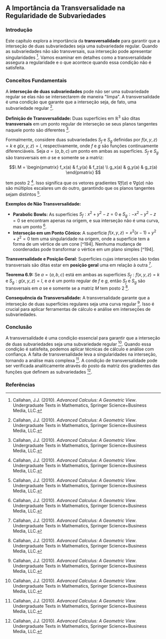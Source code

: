 ## A Importância da Transversalidade na Regularidade de Subvariedades

### Introdução
Este capítulo explora a importância da **transversalidade** para garantir que a interseção de duas subvariedades seja uma subvariedade regular. Quando as subvariedades não são transversais, sua interseção pode apresentar singularidades [^200]. Vamos examinar em detalhes como a transversalidade assegura a regularidade e o que acontece quando essa condição não é satisfeita.

### Conceitos Fundamentais

A **interseção de duas subvariedades** pode não ser uma subvariedade regular se elas não se intersectarem de maneira "limpa". A transversalidade é uma condição que garante que a interseção seja, de fato, uma subvariedade regular [^200].

**Definição de Transversalidade:** Duas superfícies em $\mathbb{R}^3$ são ditas **transversais** em um ponto regular de interseção se seus planos tangentes naquele ponto são diferentes [^200].

Formalmente, considere duas subvariedades $S_f$ e $S_g$ definidas por $f(x, y, z) = k$ e $g(x, y, z) = l$, respectivamente, onde $f$ e $g$ são funções continuamente diferenciáveis. Seja $a = (a, b, c)$ um ponto em ambas as superfícies. $S_f$ e $S_g$ são transversais em $a$ se e somente se a matriz:

$$\
M = \begin{pmatrix}
f_x(a) & f_y(a) & f_z(a) \\
g_x(a) & g_y(a) & g_z(a)
\end{pmatrix}
$$

tem posto 2 [^200]. Isso significa que os vetores gradientes $\nabla f(a)$ e $\nabla g(a)$ não são múltiplos escalares um do outro, garantindo que os planos tangentes sejam distintos [^200].

**Exemplos de Não Transversalidade:**

*   **Parabolic Bowls:** As superfícies $S_f: x^2 + y^2 - z = 0$ e $S_g: -x^2 - y^2 - z = 0$ se encontram apenas na origem, e sua interseção não é uma curva, mas um ponto [^200].
*   **Interseção em um Ponto Cônico:** A superfície $f(x,y,z) = x^2(x-1) + y^2 + z^2 = 0$ tem uma singularidade na origem, onde a superfície tem a forma de um vértice de um cone [^194]. Nenhuma mudança de coordenadas pode transformar o vértice em um plano simples [^194].

**Transversalidade e Posição Geral:** Superfícies cujas interseções são todas transversais são ditas estar em **posição geral** uma em relação à outra [^200].

**Teorema 6.9:** Se $a = (a, b, c)$ está em ambas as superfícies $S_f : f(x, y, z) = k$ e $S_g : g(x, y, z) = l$, e $a$ é um ponto regular de $f$ e $g$, então $S_f$ e $S_g$ são transversais em $a$ se e somente se a matriz $M$ tem posto 2 [^200].

**Consequência da Transversalidade:**
A transversalidade garante que a interseção de duas superfícies regulares seja uma curva regular [^200]. Isso é crucial para aplicar ferramentas de cálculo e análise em interseções de subvariedades.

### Conclusão
A transversalidade é uma condição essencial para garantir que a interseção de duas subvariedades seja uma subvariedade regular [^200]. Quando essa condição é satisfeita, podemos aplicar técnicas de cálculo e análise com confiança. A falta de transversalidade leva a singularidades na interseção, tornando a análise mais complexa [^200]. A condição de transversalidade pode ser verificada analiticamente através do posto da matriz dos gradientes das funções que definem as subvariedades [^200].

### Referências
[^200]: Callahan, J.J. (2010). *Advanced Calculus: A Geometric View*. Undergraduate Texts in Mathematics, Springer Science+Business Media, LLC.

<!-- END -->